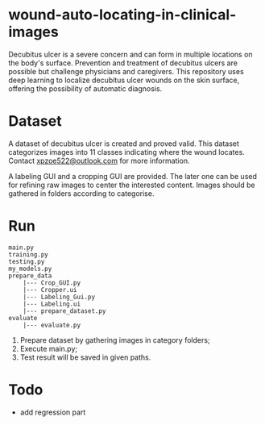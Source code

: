 # wound-auto-locating-in-clinical-images
Decubitus ulcer is a severe concern and can form in multiple locations on the body's surface. Prevention and treatment of decubitus ulcers are possible but challenge physicians and caregivers. This repository uses deep learning to localize decubitus ulcer wounds on the skin surface, offering the possibility of automatic diagnosis. 

# Dataset
A dataset of decubitus ulcer is created and proved valid. This dataset categorizes images into 11 classes indicating where the wound locates. Contact xpzoe522@outlook.com for more information.

A labeling GUI and a cropping GUI are provided. The later one can be used for refining raw images to center the interested content. Images should be gathered in folders according to categorise.

# Run
```
main.py
training.py
testing.py
my_models.py
prepare_data
    |--- Crop_GUI.py
    |--- Cropper.ui
    |--- Labeling_Gui.py
    |--- Labeling.ui
    |--- prepare_dataset.py
evaluate
    |--- evaluate.py
```
1. Prepare dataset by gathering images in category folders;
2. Execute main.py;
3. Test result will be saved in given paths.

# Todo
* add regression part
